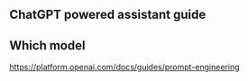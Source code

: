 ## ChatGPT powered assistant guide

## Which model

https://platform.openai.com/docs/guides/prompt-engineering 

